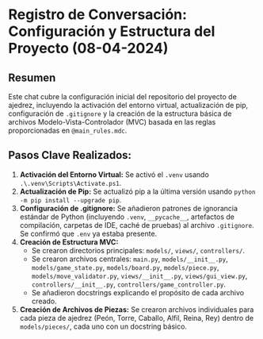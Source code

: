 # Registro de Conversación: Configuración y Estructura del Proyecto (08-04-2024)

## Resumen
Este chat cubre la configuración inicial del repositorio del proyecto de ajedrez, incluyendo la activación del entorno virtual, actualización de pip, configuración de `.gitignore` y la creación de la estructura básica de archivos Modelo-Vista-Controlador (MVC) basada en las reglas proporcionadas en `@main_rules.mdc`.

## Pasos Clave Realizados:
1.  **Activación del Entorno Virtual:** Se activó el `.venv` usando `.\.venv\Scripts\Activate.ps1`.
2.  **Actualización de Pip:** Se actualizó pip a la última versión usando `python -m pip install --upgrade pip`.
3.  **Configuración de .gitignore:** Se añadieron patrones de ignorancia estándar de Python (incluyendo `.venv`, `__pycache__`, artefactos de compilación, carpetas de IDE, caché de pruebas) al archivo `.gitignore`. Se confirmó que `.env` ya estaba presente.
4.  **Creación de Estructura MVC:**
    *   Se crearon directorios principales: `models/`, `views/`, `controllers/`.
    *   Se crearon archivos centrales: `main.py`, `models/__init__.py`, `models/game_state.py`, `models/board.py`, `models/piece.py`, `models/move_validator.py`, `views/__init__.py`, `views/gui_view.py`, `controllers/__init__.py`, `controllers/game_controller.py`.
    *   Se añadieron docstrings explicando el propósito de cada archivo creado.
5.  **Creación de Archivos de Piezas:** Se crearon archivos individuales para cada pieza de ajedrez (Peón, Torre, Caballo, Alfil, Reina, Rey) dentro de `models/pieces/`, cada uno con un docstring básico. 